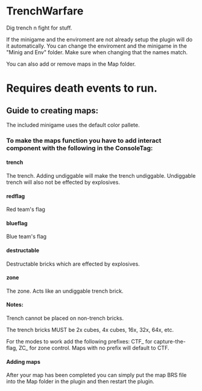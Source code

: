# TrenchWarfare
Dig trench n fight for stuff.

If the minigame and the enviroment are not already setup the plugin will do it automatically.
You can change the enviroment and the minigame in the "Minig and Env" folder.
Make sure when changing that the names match.

You can also add or remove maps in the Map folder.

# Requires death events to run.

## Guide to creating maps:
The included minigame uses the default color pallete.

### To make the maps function you have to add interact component with the following in the ConsoleTag:

#### trench
The trench.
Adding undiggable will make the trench undiggable. Undiggable trench will also not be effected by explosives.
#### redflag
Red team's flag
#### blueflag
Blue team's flag
#### destructable
Destructable bricks which are effected by explosives.
#### zone
The zone. Acts like an undiggable trench brick.

#### Notes:
Trench cannot be placed on non-trench bricks.

The trench bricks MUST be 2x cubes, 4x cubes, 16x, 32x, 64x, etc.

For the modes to work add the following prefixes: CTF_ for capture-the-flag, ZC_ for zone control. Maps with no prefix will default to CTF.

#### Adding maps
After your map has been completed you can simply put the map BRS file into the Map folder in the plugin and then restart the plugin.

